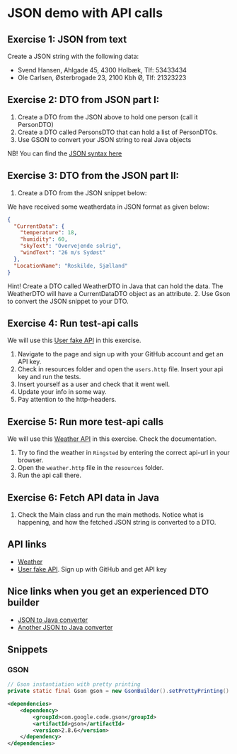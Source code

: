 # JSON demo with API calls

## Exercise 1: JSON from text 
Create a JSON string with the following data:

- Svend Hansen, Ahlgade 45, 4300 Holbæk, Tlf: 53433434
- Ole Carlsen, Østerbrogade 23, 2100 Kbh Ø, Tlf: 21323223

## Exercise 2: DTO from JSON part I:
1. Create a DTO from the JSON above to hold one person (call it PersonDTO)
2. Create a DTO called PersonsDTO that can hold a list of PersonDTOs.
3. Use GSON to convert your JSON string to real Java objects

NB! You can find the [JSON syntax here](https://www.json.org/json-en.html)

## Exercise 3: DTO from the JSON part II:
1. Create a DTO from the JSON snippet below:

We have received some weatherdata in JSON format as given below:
````json
{
  "CurrentData": {
    "temperature": 18,
    "humidity": 60,
    "skyText": "Overvejende solrig",
    "windText": "26 m/s Sydøst"
  },
  "LocationName": "Roskilde, Sjælland"
}
````
Hint! Create a DTO called WeatherDTO in Java that can hold the data.
The WeatherDTO will have a CurrentDataDTO object as an attribute.
2. Use Gson to convert the JSON snippet to your DTO.

## Exercise 4: Run test-api calls
We will use this [User fake API](https://dummyapi.io/) in this exercise.

1. Navigate to the page and sign up with your GitHub account and get an API key.
2. Check in resources folder and open the `users.http` file. Insert your api key and run the tests.
3. Insert yourself as a user and check that it went well.
4. Update your info in some way.
5. Pay attention to the http-headers.

## Exercise 5: Run more test-api calls
We will use this [Weather API](https://vejr.eu/pages/api-documentation) in this exercise. Check the documentation.

1. Try to find the weather in `Ringsted` by entering the correct api-url in your browser.
2. Open the `weather.http` file in the `resources` folder.
3. Run the api call there.

## Exercise 6: Fetch API data in Java

1. Check the Main class and run the main methods. Notice what is happening, and how the fetched JSON string is converted to a DTO.

## API links

- [Weather](https://vejr.eu/pages/api-documentation)
- [User fake API](https://dummyapi.io/). Sign up with GitHub and get API key

## Nice links when you get an experienced DTO builder 

- [JSON to Java converter](https://instantwebtools.net/json-to-java)
- [Another JSON to Java converter](https://jsonformatter.org/json-to-java)

## Snippets

### GSON

````java
// Gson instantiation with pretty printing
private static final Gson gson = new GsonBuilder().setPrettyPrinting().create();
````

````xml
<dependencies>
    <dependency>
        <groupId>com.google.code.gson</groupId>
        <artifactId>gson</artifactId>
        <version>2.8.6</version>
    </dependency>
</dependencies>
````


